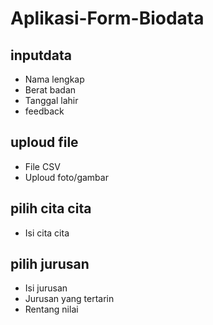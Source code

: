 # Aplikasi-Form-Biodata

## inputdata

- Nama lengkap
- Berat badan
- Tanggal lahir
- feedback

## uploud file

- File CSV
- Uploud foto/gambar

## pilih cita cita

- Isi cita cita

## pilih jurusan

- Isi jurusan
- Jurusan yang tertarin
- Rentang nilai
